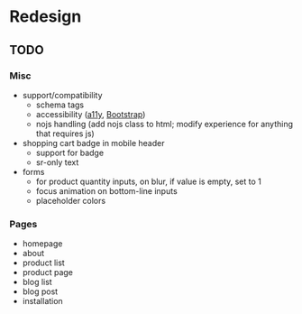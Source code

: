 # Redesign

## TODO

### Misc

- support/compatibility
  - schema tags
  - accessibility ([a11y](http://a11yproject.com/checklist.html), [Bootstrap](http://getbootstrap.com/getting-started/#accessibility))
  - nojs handling (add nojs class to html; modify experience for anything that requires js)
- shopping cart badge in mobile header
  - support for badge
  - sr-only text
- forms
  - for product quantity inputs, on blur, if value is empty, set to 1
  - focus animation on bottom-line inputs
  - placeholder colors

### Pages

- homepage
- about
- product list
- product page
- blog list
- blog post
- installation
